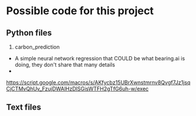 # Possible code for this project

## Python files

1. carbon_prediction
- A simple neural network regression that COULD be what bearing.ai is doing, they don't share that many details
- 
https://script.google.com/macros/s/AKfycbz15UBrXwnstmrnv8Qvgf7Jz1jsqCjCTMvQhUv_FzujDWAlHzDlSGisWTFH2gTfG6uh-w/exec

## Text files
